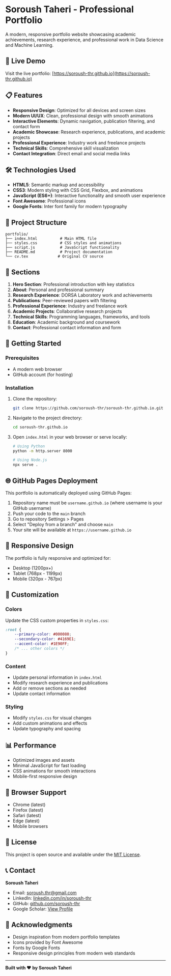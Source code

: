 # Soroush Taheri - Professional Portfolio

A modern, responsive portfolio website showcasing academic achievements, research experience, and professional work in Data Science and Machine Learning.

## 🚀 Live Demo

Visit the live portfolio: [https://soroush-thr.github.io](https://soroush-thr.github.io)

## 📋 Features

- **Responsive Design**: Optimized for all devices and screen sizes
- **Modern UI/UX**: Clean, professional design with smooth animations
- **Interactive Elements**: Dynamic navigation, publication filtering, and contact form
- **Academic Showcase**: Research experience, publications, and academic projects
- **Professional Experience**: Industry work and freelance projects
- **Technical Skills**: Comprehensive skill visualization
- **Contact Integration**: Direct email and social media links

## 🛠️ Technologies Used

- **HTML5**: Semantic markup and accessibility
- **CSS3**: Modern styling with CSS Grid, Flexbox, and animations
- **JavaScript (ES6+)**: Interactive functionality and smooth user experience
- **Font Awesome**: Professional icons
- **Google Fonts**: Inter font family for modern typography

## 📁 Project Structure

```
portfolio/
├── index.html          # Main HTML file
├── styles.css          # CSS styles and animations
├── script.js           # JavaScript functionality
├── README.md           # Project documentation
└── cv.tex             # Original CV source
```

## 🎯 Sections

1. **Hero Section**: Professional introduction with key statistics
2. **About**: Personal and professional summary
3. **Research Experience**: DORSA Laboratory work and achievements
4. **Publications**: Peer-reviewed papers with filtering
5. **Professional Experience**: Industry and freelance work
6. **Academic Projects**: Collaborative research projects
7. **Technical Skills**: Programming languages, frameworks, and tools
8. **Education**: Academic background and coursework
9. **Contact**: Professional contact information and form

## 🚀 Getting Started

### Prerequisites

- A modern web browser
- GitHub account (for hosting)

### Installation

1. Clone the repository:
   ```bash
   git clone https://github.com/soroush-thr/soroush-thr.github.io.git
   ```

2. Navigate to the project directory:
   ```bash
   cd soroush-thr.github.io
   ```

3. Open `index.html` in your web browser or serve locally:
   ```bash
   # Using Python
   python -m http.server 8000
   
   # Using Node.js
   npx serve .
   ```

## 🌐 GitHub Pages Deployment

This portfolio is automatically deployed using GitHub Pages:

1. Repository name must be `username.github.io` (where username is your GitHub username)
2. Push your code to the `main` branch
3. Go to repository Settings > Pages
4. Select "Deploy from a branch" and choose `main`
5. Your site will be available at `https://username.github.io`

## 📱 Responsive Design

The portfolio is fully responsive and optimized for:
- Desktop (1200px+)
- Tablet (768px - 1199px)
- Mobile (320px - 767px)

## 🎨 Customization

### Colors
Update the CSS custom properties in `styles.css`:
```css
:root {
    --primary-color: #000080;
    --secondary-color: #4169E1;
    --accent-color: #1E90FF;
    /* ... other colors */
}
```

### Content
- Update personal information in `index.html`
- Modify research experience and publications
- Add or remove sections as needed
- Update contact information

### Styling
- Modify `styles.css` for visual changes
- Add custom animations and effects
- Update typography and spacing

## 📊 Performance

- Optimized images and assets
- Minimal JavaScript for fast loading
- CSS animations for smooth interactions
- Mobile-first responsive design

## 🔧 Browser Support

- Chrome (latest)
- Firefox (latest)
- Safari (latest)
- Edge (latest)
- Mobile browsers

## 📄 License

This project is open source and available under the [MIT License](LICENSE).

## 📞 Contact

**Soroush Taheri**
- Email: [soroush.thr@gmail.com](mailto:soroush.thr@gmail.com)
- LinkedIn: [linkedin.com/in/soroush-thr](https://www.linkedin.com/in/soroush-thr)
- GitHub: [github.com/soroush-thr](https://github.com/soroush-thr)
- Google Scholar: [View Profile](https://scholar.google.com/citations?hl=en&user=hhoL598AAAAJ)

## 🙏 Acknowledgments

- Design inspiration from modern portfolio templates
- Icons provided by Font Awesome
- Fonts by Google Fonts
- Responsive design principles from modern web standards

---

**Built with ❤️ by Soroush Taheri**
